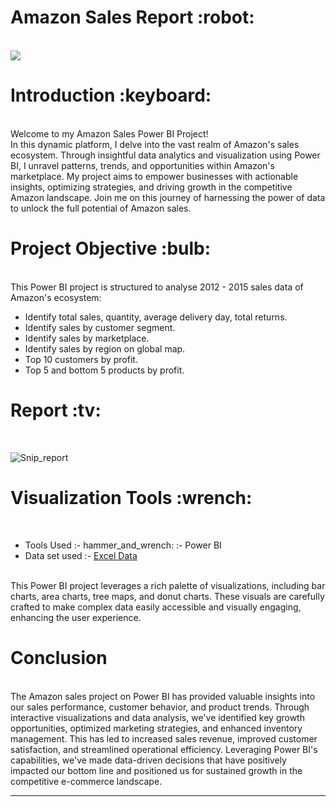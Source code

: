 <h1>Amazon Sales Report :robot:	</h1>
<br>
<img src= "https://github.com/kkaushiki/Amazon_sales/assets/141021875/a2cef327-45b9-4cd5-9aa1-3673d9df356c">
<h1>Introduction :keyboard:	</h1>
<br>
Welcome to my Amazon Sales Power BI Project! 
<br>
In this dynamic platform, I delve into the vast realm of Amazon's sales ecosystem. Through insightful data analytics and visualization using Power BI, I unravel patterns, trends, and opportunities within Amazon's marketplace. My project aims to empower businesses with actionable insights, optimizing strategies, and driving growth in the competitive Amazon landscape. Join me on this journey of harnessing the power of data to unlock the full potential of Amazon sales.
<h1>Project Objective :bulb:	</h1>
<br>
This Power BI project is structured to analyse 2012 - 2015 sales data of Amazon's ecosystem:
<ul>
  <li>Identify total sales, quantity, average delivery day, total returns.</li>
  <li>Identify sales by customer segment.</li>
  <li>Identify sales by marketplace.</li>
  <li>Identify sales by region on global map.</li>
  <li>Top 10 customers by profit.</li>
  <li>Top 5 and bottom 5 products by profit.</li>
</ul>
<h1>Report :tv:	</h1>
<br>

![Snip_report](https://github.com/kkaushiki/Amazon_sales/assets/141021875/1e57977a-aeaf-4dab-b486-2cb1b2a1ee05)

<h1>Visualization Tools :wrench:	</h1>
<br>
<ul>
  <li> Tools Used :- hammer_and_wrench:	:- Power BI </li>
  <li>Data set used :- <a href="https://www.youtube.com/redirect?event=video_description&redir_token=QUFFLUhqbTFpejlnMlpEam12Wl8yeF9jZWxCdDU0TmY2QXxBQ3Jtc0tsNUN0VnU5WHFEMWxETDVsUUw1NUtaSHRTa0NPTFlra3hZMjF2OE5hcUVrZU9mQlBhblJhMVZjS3VGN19tVmJIUWkzNEpBVGVOaWhJTWhZTDNHQndHdU4wd2VPOTB3aTl1RU5rQWJ0LUIwNng0ZTgwaw&q=https%3A%2F%2Fdocs.google.com%2Fspreadsheets%2Fd%2F1Zk7O-NUWbASBKE949knkmFvMh--4U4GR%2Fedit%23gid%3D1634348971&v=2OgcZF72oEs">Excel Data</a></li>
</ul>
<br>
This Power BI project leverages a rich palette of visualizations, including bar charts, area charts, tree maps, and donut charts. These visuals are carefully crafted to make complex data easily accessible and visually engaging, enhancing the user experience.
<h1>Conclusion </h1>
<br>
The Amazon sales project on Power BI has provided valuable insights into our sales performance, customer behavior, and product trends. Through interactive visualizations and data analysis, we've identified key growth opportunities, optimized marketing strategies, and enhanced inventory management. This has led to increased sales revenue, improved customer satisfaction, and streamlined operational efficiency. Leveraging Power BI's capabilities, we've made data-driven decisions that have positively impacted our bottom line and positioned us for sustained growth in the competitive e-commerce landscape.
<br>
<hr>
